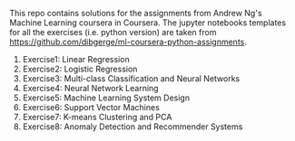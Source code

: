 This repo contains solutions for the assignments from Andrew Ng's Machine Learning coursera in Coursera. The jupyter notebooks templates for all the exercises (i.e. python version) are taken from https://github.com/dibgerge/ml-coursera-python-assignments. 

1. Exercise1: Linear Regression
2. Exercise2: Logistic Regression
3. Exercise3: Multi-class Classification and Neural Networks
4. Exercise4: Neural Network Learning
5. Exercise5: Machine Learning System Design
6. Exercise6: Support Vector Machines
7. Exercise7: K-means Clustering and PCA
8. Exercise8: Anomaly Detection and Recommender Systems
